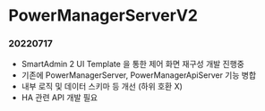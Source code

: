 # PowerManagerServerV2

### 20220717
* SmartAdmin 2 UI Template 을 통한 제어 화면 재구성 개발 진행중
* 기존에 PowerManagerServer, PowerManagerApiServer 기능 병합
* 내부 로직 및 데이터 스키마 등 개선 (하위 호환 X)
* HA 관련 API 개발 필요

